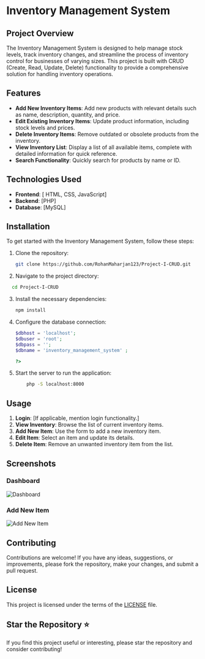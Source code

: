 # Inventory Management System

## Project Overview
The Inventory Management System is designed to help manage stock levels, track inventory changes, and streamline the process of inventory control for businesses of varying sizes. This project is built with CRUD (Create, Read, Update, Delete) functionality to provide a comprehensive solution for handling inventory operations.

## Features
- **Add New Inventory Items**: Add new products with relevant details such as name, description, quantity, and price.
- **Edit Existing Inventory Items**: Update product information, including stock levels and prices.
- **Delete Inventory Items**: Remove outdated or obsolete products from the inventory.
- **View Inventory List**: Display a list of all available items, complete with detailed information for quick reference.
- **Search Functionality**: Quickly search for products by name or ID.

## Technologies Used
- **Frontend**: [ HTML, CSS, JavaScript]
- **Backend**: [PHP]
- **Database**: [MySQL]

## Installation

To get started with the Inventory Management System, follow these steps:

1. Clone the repository:

   ```bash
   git clone https://github.com/RohanMaharjan123/Project-I-CRUD.git
   ```

2.	Navigate to the project directory:

  ```bash
    cd Project-I-CRUD
  ```

3.	Install the necessary dependencies:

    ```bash
    npm install
    ```

4.	Configure the database connection:

    ```php
    $dbhost = 'localhost';
    $dbuser = 'root';
    $dbpass = '';
    $dbname = 'inventory_management_system' ;

    ?>
    ```

5.  Start the server to run the application:

    ```bash
        php -S localhost:8000
    ```

## Usage

1. **Login**: [If applicable, mention login functionality.]
2. **View Inventory**: Browse the list of current inventory items.
3. **Add New Item**: Use the form to add a new inventory item.
4. **Edit Item**: Select an item and update its details.
5. **Delete Item**: Remove an unwanted inventory item from the list.

## Screenshots

### Dashboard
![Dashboard](screenshot/.png)

### Add New Item
![Add New Item](screenshot/.png)

## Contributing

Contributions are welcome! If you have any ideas, suggestions, or improvements, please fork the repository, make your changes, and submit a pull request.

## License

This project is licensed under the terms of the [LICENSE](src/LICENSE) file.

## Star the Repository ⭐

If you find this project useful or interesting, please star the repository and consider contributing!